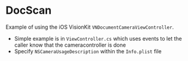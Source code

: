 # DocScan

Example of using the iOS VisionKit `VNDocumentCameraViewController`.

* Simple example is in `ViewController.cs` which uses events to let the caller know that the cameracontroller is done
* Specify `NSCameraUsageDescription` within the `Info.plist` file